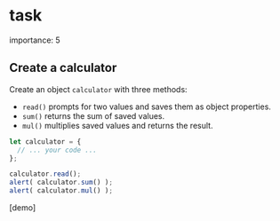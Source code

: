 # task

importance: 5

## Create a calculator

Create an object `calculator` with three methods:

* `read()` prompts for two values and saves them as object properties.
* `sum()` returns the sum of saved values.
* `mul()` multiplies saved values and returns the result.

```javascript
let calculator = {
  // ... your code ...
};

calculator.read();
alert( calculator.sum() );
alert( calculator.mul() );
```

\[demo\]

